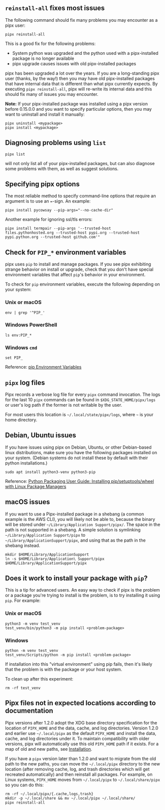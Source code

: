 ## `reinstall-all` fixes most issues

The following command should fix many problems you may encounter as a pipx user:

```
pipx reinstall-all
```

This is a good fix for the following problems:

- System python was upgraded and the python used with a pipx-installed package is no longer available
- pipx upgrade causes issues with old pipx-installed packages

pipx has been upgraded a lot over the years. If you are a long-standing pipx user (thanks, by the way!) then you may
have old pipx-installed packages that have internal data that is different than what pipx currently expects. By
executing `pipx reinstall-all`, pipx will re-write its internal data and this should fix many of issues you may
encounter.

**Note:** If your pipx-installed package was installed using a pipx version before 0.15.0.0 and you want to specify
particular options, then you may want to uninstall and install it manually:

```
pipx uninstall <mypackage>
pipx install <mypackage>
```

## Diagnosing problems using `list`

```
pipx list
```

will not only list all of your pipx-installed packages, but can also diagnose some problems with them, as well as
suggest solutions.

## Specifying pipx options

The most reliable method to specify command-line options that require an argument is to use an `=`-sign. An example:

```
pipx install pycowsay --pip-args="--no-cache-dir"
```

Another example for ignoring ssl/tls errors:

```
pipx install termpair --pip-args '--trusted-host files.pythonhosted.org --trusted-host pypi.org --trusted-host pypi.python.org --trusted-host github.com'"
```

## Check for `PIP_*` environment variables

pipx uses `pip` to install and manage packages. If you see pipx exhibiting strange behavior on install or upgrade, check
that you don't have special environment variables that affect `pip`'s behavior in your environment.

To check for `pip` environment variables, execute the following depending on your system:

### Unix or macOS

```
env | grep '^PIP_'
```

### Windows PowerShell

```
ls env:PIP_*
```

### Windows `cmd`

```
set PIP_
```

Reference: [pip Environment Variables](https://pip.pypa.io/en/stable/user_guide/#environment-variables)

## `pipx` log files

Pipx records a verbose log file for every `pipx` command invocation. The logs for the last 10 `pipx` commands can be
found in `$XDG_STATE_HOME/pipx/logs` or user's log path if the former is not writable by the user.

For most users this location is `~/.local/state/pipx/logs`, where `~` is your home directory.

## Debian, Ubuntu issues

If you have issues using pipx on Debian, Ubuntu, or other Debian-based linux distributions, make sure you have the
following packages installed on your system. (Debian systems do not install these by default with their python
installations.)

```
sudo apt install python3-venv python3-pip
```

Reference:
[Python Packaging User Guide: Installing pip/setuptools/wheel with Linux Package Managers](https://packaging.python.org/guides/installing-using-linux-tools)

## macOS issues

If you want to use a Pipx-installed package in a shebang (a common example is the AWS CLI),
you will likely not be able to, because the binary will be stored under `~/Library/Application Support/pipx/`.
The space in the path is not supported in a shebang. A simple solution is symlinking
`~/Library/Application Support/pipx` to `~/Library/ApplicationSupport/pipx`, and using that as the
path in the shebang instead.

```
mkdir $HOME/Library/ApplicationSupport
ln -s $HOME/Library/Application\ Support/pipx $HOME/Library/ApplicationSupport/pipx
```

## Does it work to install your package with `pip`?

This is a tip for advanced users. An easy way to check if pipx is the problem or a package you're trying to install is
the problem, is to try installing it using `pip`. For example:

### Unix or macOS

```
python3 -m venv test_venv
test_venv/bin/python3 -m pip install <problem-package>
```

### Windows

```
python -m venv test_venv
test_venv/Scripts/python -m pip install <problem-package>
```

If installation into this "virtual environment" using pip fails, then it's likely that the problem is with the package
or your host system.

To clean up after this experiment:

```
rm -rf test_venv
```

## Pipx files not in expected locations according to documentation

Pipx versions after 1.2.0 adopt the XDG base directory specification for the location of `PIPX_HOME` and the data,
cache, and log directories. Version 1.2.0 and earlier use `~/.local/pipx` as the default `PIPX_HOME` and install the
data, cache, and log directories under it. To maintain compatibility with older versions, pipx will automatically use
this old `PIPX_HOME` path if it exists. For a map of old and new paths, see
[Installation](installation.md#installation-options).

If you have a `pipx` version later than 1.2.0 and want to migrate from the old path to the new paths, you can move the
`~/.local/pipx` directory to the new location (after removing cache, log, and trash directories which will get recreated
automatically) and then reinstall all packages. For example, on Linux systems, `PIPX_HOME` moves from `~/.local/pipx` to
`~/.local/share/pipx` so you can do this:

```
rm -rf ~/.local/pipx/{.cache,logs,trash}
mkdir -p ~/.local/share && mv ~/.local/pipx ~/.local/share/
pipx reinstall-all
```
